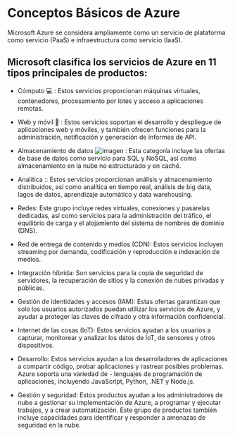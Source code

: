 # Conceptos Básicos de Azure

 Microsoft Azure se considera ampliamente como un servicio de plataforma como servicio (PaaS) e infraestructura como servicio (IaaS).

## Microsoft clasifica los servicios de Azure en 11 tipos principales de productos:

- Cómputo 💻 : Estos servicios proporcionan máquinas virtuales, contenedores, procesamiento por lotes y acceso a aplicaciones remotas.

- Web y móvil 📱 : Estos servicios soportan el desarrollo y despliegue de aplicaciones web y móviles, y también ofrecen funciones para la administración, notificación y generación de informes de API.

- Almacenamiento de datos ![imagen](https://www.online-tech-tips.com/wp-content/uploads/2012/05/cloud-storage.jpg.webp) : Esta categoría incluye las ofertas de base de datos como servicio para SQL y NoSQL, así como almacenamiento en la nube no estructurado y en caché.

- Analítica :: Estos servicios proporcionan análisis y almacenamiento distribuidos, así como analítica en tiempo real, análisis de big data, lagos de datos, aprendizaje automático y data warehousing.

- Redes: Este grupo incluye redes virtuales, conexiones y pasarelas dedicadas, así como servicios para la administración del tráfico, el equilibrio de carga y el alojamiento del sistema de nombres de dominio (DNS).

- Red de entrega de contenido y medios (CDN): Estos servicios incluyen streaming por demanda, codificación y reproducción e indexación de medios.

- Integración híbrida: Son servicios para la copia de seguridad de servidores, la recuperación de sitios y la conexión de nubes privadas y públicas.

- Gestión de identidades y accesos (IAM): Estas ofertas garantizan que solo los usuarios autorizados puedan utilizar los servicios de Azure, y ayudar a proteger las claves de cifrado y otra información confidencial.

- Internet de las cosas (IoT): Estos servicios ayudan a los usuarios a capturar, monitorear y analizar los datos de IoT, de sensores y otros dispositivos.

- Desarrollo: Estos servicios ayudan a los desarrolladores de aplicaciones a compartir código, probar aplicaciones y rastrear posibles problemas. Azure soporta una variedad de    - lenguajes de programación de aplicaciones, incluyendo JavaScript, Python, .NET y Node.js.

- Gestión y seguridad: Estos productos ayudan a los administradores de nube a gestionar su implementación de Azure, a programar y ejecutar trabajos, y a crear automatización. Este grupo de productos también incluye capacidades para identificar y responder a amenazas de seguridad en la nube.
